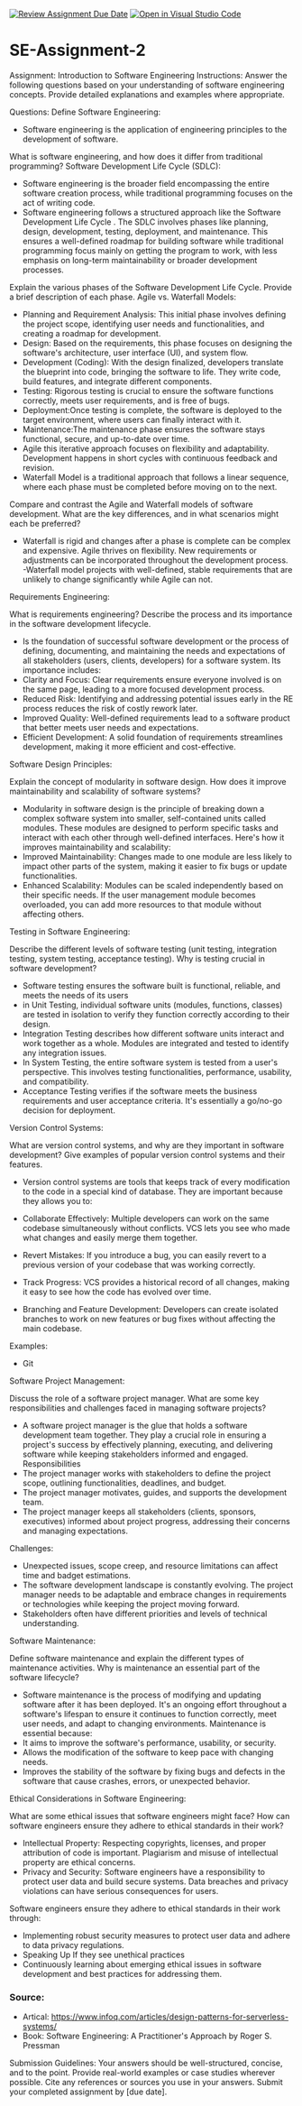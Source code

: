 [![Review Assignment Due Date](https://classroom.github.com/assets/deadline-readme-button-24ddc0f5d75046c5622901739e7c5dd533143b0c8e959d652212380cedb1ea36.svg)](https://classroom.github.com/a/-ucQIGTc)
[![Open in Visual Studio Code](https://classroom.github.com/assets/open-in-vscode-718a45dd9cf7e7f842a935f5ebbe5719a5e09af4491e668f4dbf3b35d5cca122.svg)](https://classroom.github.com/online_ide?assignment_repo_id=15231764&assignment_repo_type=AssignmentRepo)
# SE-Assignment-2
Assignment: Introduction to Software Engineering
Instructions:
Answer the following questions based on your understanding of software engineering concepts. Provide detailed explanations and examples where appropriate.

Questions:
Define Software Engineering:

- Software engineering is the application of engineering principles to the development of software.

What is software engineering, and how does it differ from traditional programming?
Software Development Life Cycle (SDLC):

- Software engineering is the broader field encompassing the entire software creation process, while traditional programming focuses on the act of writing code.
- Software engineering follows a structured approach like the Software Development Life Cycle . The SDLC involves phases like planning, design, development, testing, deployment, and maintenance. This ensures a well-defined roadmap for building software while traditional programming focus mainly on getting the program to work, with less emphasis on long-term maintainability or broader development processes.

Explain the various phases of the Software Development Life Cycle. Provide a brief description of each phase.
Agile vs. Waterfall Models:

- Planning and Requirement Analysis: This initial phase involves defining the project scope, identifying user needs and functionalities, and creating a roadmap for development.
- Design:  Based on the requirements, this phase focuses on designing the software's architecture, user interface (UI), and system flow.
- Development (Coding):  With the design finalized, developers translate the blueprint into code, bringing the software to life. They write code, build features, and integrate different components.
- Testing:  Rigorous testing is crucial to ensure the software functions correctly, meets user requirements, and is free of bugs.
- Deployment:Once testing is complete, the software is deployed to the target environment, where users can finally interact with it.  
- Maintenance:The maintenance phase ensures the software stays functional, secure, and up-to-date over time.
- Agile this iterative approach focuses on flexibility and adaptability.  Development happens in short cycles with continuous feedback and revision.
- Waterfall Model is a traditional approach that follows a linear sequence, where each phase must be completed before moving on to the next.

Compare and contrast the Agile and Waterfall models of software development. What are the key differences, and in what scenarios might each be preferred?

-  Waterfall is rigid and changes after a phase is complete can be complex and expensive. Agile thrives on flexibility. New requirements or adjustments can be incorporated throughout the development process.
-Waterfall model projects with well-defined, stable requirements that are unlikely to change significantly while Agile can not.

Requirements Engineering:

What is requirements engineering? Describe the process and its importance in the software development lifecycle.
- Is the foundation of successful software development or the process of defining, documenting, and maintaining the needs and expectations of all stakeholders (users, clients, developers) for a software system. 
Its importance includes:
- Clarity and Focus: Clear requirements ensure everyone involved is on the same page, leading to a more focused development process.
- Reduced Risk: Identifying and addressing potential issues early in the RE process reduces the risk of costly rework later.
- Improved Quality: Well-defined requirements lead to a software product that better meets user needs and expectations.
- Efficient Development: A solid foundation of requirements streamlines development, making it more efficient and cost-effective.

Software Design Principles:

Explain the concept of modularity in software design. How does it improve maintainability and scalability of software systems?
- Modularity in software design is the principle of breaking down a complex software system into smaller, self-contained units called modules. These modules are designed to perform specific tasks and interact with each other through well-defined interfaces. 
Here's how it improves maintainability and scalability:
- Improved Maintainability: Changes made to one module are less likely to impact other parts of the system, making it easier to fix bugs or update functionalities.
- Enhanced Scalability: Modules can be scaled independently based on their specific needs. If the user management module becomes overloaded, you can add more resources to that module without affecting others.

Testing in Software Engineering:

Describe the different levels of software testing (unit testing, integration testing, system testing, acceptance testing). Why is testing crucial in software development?
- Software testing ensures the software built is functional, reliable, and meets the needs of its users
- in Unit Testing, individual software units (modules, functions, classes) are tested in isolation to verify they function correctly according to their design.
- Integration Testing describes how different software units interact and work together as a whole. Modules are integrated and tested to identify any integration issues.
- In System Testing, the entire software system is tested from a user's perspective. This involves testing functionalities, performance, usability, and compatibility.
- Acceptance Testing verifies if the software meets the business requirements and user acceptance criteria. It's essentially a go/no-go decision for deployment.


Version Control Systems:

What are version control systems, and why are they important in software development? Give examples of popular version control systems and their features.
- Version control systems are tools that keeps track of every modification to the code in a special kind of database.
They are important because they allows you to:

- Collaborate Effectively: Multiple developers can work on the same codebase simultaneously without conflicts. VCS lets you see who made what changes and easily merge them together.
- Revert Mistakes: If you introduce a bug, you can easily revert to a previous version of your codebase that was working correctly.
- Track Progress: VCS provides a historical record of all changes, making it easy to see how the code has evolved over time.
- Branching and Feature Development: Developers can create isolated branches to work on new features or bug fixes without affecting the main codebase.

Examples: 
- Git

Software Project Management:

Discuss the role of a software project manager. What are some key responsibilities and challenges faced in managing software projects?
- A software project manager is the glue that holds a software development team together. They play a crucial role in ensuring a project's success by effectively planning, executing, and delivering software while keeping stakeholders informed and engaged.
Responsibilities
- The project manager works with stakeholders to define the project scope, outlining functionalities, deadlines, and budget.
- The project manager motivates, guides, and supports the development team.
- The project manager keeps all stakeholders (clients, sponsors, executives) informed about project progress, addressing their concerns and managing expectations.

Challenges:
-  Unexpected issues, scope creep, and resource limitations can affect time and badget estimations.
- The software development landscape is constantly evolving. The project manager needs to be adaptable and embrace changes in requirements or technologies while keeping the project moving forward.
- Stakeholders often have different priorities and levels of technical understanding.

Software Maintenance:

Define software maintenance and explain the different types of maintenance activities. Why is maintenance an essential part of the software lifecycle?
- Software maintenance is the process of modifying and updating software after it has been deployed. It's an ongoing effort throughout a software's lifespan to ensure it continues to function correctly, meet user needs, and adapt to changing environments.
Maintenance is essential because:
- It aims to improve the software's performance, usability, or security.
- Allows the modification of the software to keep pace with changing needs.
- Improves the stability of the software by fixing bugs and defects in the software that cause crashes, errors, or unexpected behavior.

Ethical Considerations in Software Engineering:

What are some ethical issues that software engineers might face? How can software engineers ensure they adhere to ethical standards in their work?
- Intellectual Property: Respecting copyrights, licenses, and proper attribution of code is important. Plagiarism and misuse of intellectual property are ethical concerns.
- Privacy and Security: Software engineers have a responsibility to protect user data and build secure systems. Data breaches and privacy violations can have serious consequences for users.

Software engineers ensure they adhere to ethical standards in their work through:
-  Implementing robust security measures to protect user data and adhere to data privacy regulations.
-  Speaking Up If they see unethical practices
-  Continuously learning about emerging ethical issues in software development and best practices for addressing them.

### Source: 
- Artical: https://www.infoq.com/articles/design-patterns-for-serverless-systems/
- Book: Software Engineering: A Practitioner's Approach by Roger S. Pressman


Submission Guidelines:
Your answers should be well-structured, concise, and to the point.
Provide real-world examples or case studies wherever possible.
Cite any references or sources you use in your answers.
Submit your completed assignment by [due date].
